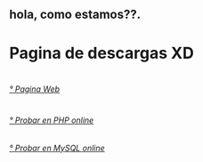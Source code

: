 <h2>hola, como estamos??.<h2>
  <h1>Pagina de descargas XD<h1>
    
<h6> <a href="https://solaez.github.io/">° Pagina Web </a> <h1>
<h6> <a href="https://replit.com">° Probar en PHP online</a> <h6>
<h6> <a href="https://www.db4free.net/index.php?language=es">° Probar en MySQL online</a> <h6>
